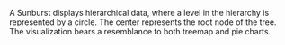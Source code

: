 A Sunburst displays hierarchical data, where a level in the hierarchy is represented by a circle.
The center represents the root node of the tree.
The visualization bears a resemblance to both treemap and pie charts.